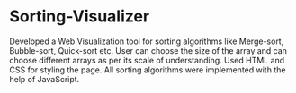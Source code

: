 # Sorting-Visualizer

Developed a Web Visualization tool for sorting algorithms like Merge-sort, Bubble-sort, Quick-sort etc.
User can choose the size of the array and can choose different arrays as per its scale of understanding.
Used HTML and CSS for styling the page. All sorting algorithms were implemented with the help of JavaScript.
